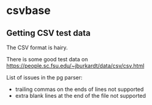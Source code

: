 # csvbase

## Getting CSV test data

The CSV format is hairy.

There is some good test data on https://people.sc.fsu.edu/~jburkardt/data/csv/csv.html

List of issues in the pg parser:
- trailing commas on the ends of lines not supported
- extra blank lines at the end of the file not supported
